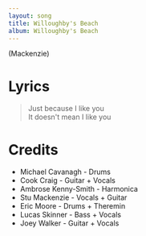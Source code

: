 ```yaml
---
layout: song
title: Willoughby's Beach
album: Willoughby's Beach
---
```


(Mackenzie)

# Lyrics

> Just because I like you  
> It doesn't mean I like you  

# Credits

* Michael Cavanagh - Drums  
* Cook Craig - Guitar + Vocals  
* Ambrose Kenny-Smith - Harmonica  
* Stu Mackenzie - Vocals + Guitar  
* Eric Moore - Drums + Theremin  
* Lucas Skinner - Bass + Vocals  
* Joey Walker - Guitar + Vocals  
